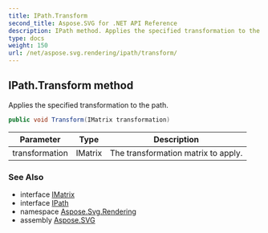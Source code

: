 ```yaml
---
title: IPath.Transform
second_title: Aspose.SVG for .NET API Reference
description: IPath method. Applies the specified transformation to the path
type: docs
weight: 150
url: /net/aspose.svg.rendering/ipath/transform/
---
```

## IPath.Transform method

Applies the specified transformation to the path.

```csharp
public void Transform(IMatrix transformation)
```

| Parameter | Type | Description |
| --- | --- | --- |
| transformation | IMatrix | The transformation matrix to apply. |

### See Also

* interface [IMatrix](../../../aspose.svg.drawing/imatrix/)
* interface [IPath](../)
* namespace [Aspose.Svg.Rendering](../../../aspose.svg.rendering/)
* assembly [Aspose.SVG](../../../)
